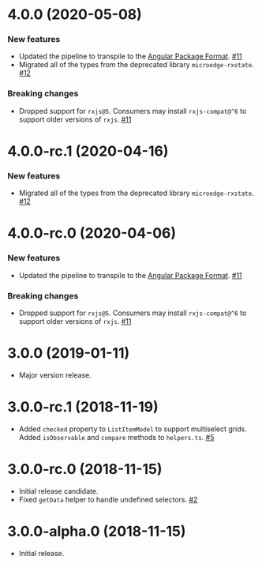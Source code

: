 # 4.0.0 (2020-05-08)

### New features

- Updated the pipeline to transpile to the [Angular Package Format](https://docs.google.com/document/d/1CZC2rcpxffTDfRDs6p1cfbmKNLA6x5O-NtkJglDaBVs/preview). [#11](https://github.com/blackbaud/skyux-list-builder-common/pull/11)
- Migrated all of the types from the deprecated library `microedge-rxstate`. [#12](https://github.com/blackbaud/skyux-list-builder-common/pull/12)

### Breaking changes

- Dropped support for `rxjs@5`. Consumers may install `rxjs-compat@^6` to support older versions of `rxjs`. [#11](https://github.com/blackbaud/skyux-list-builder-common/pull/11)

# 4.0.0-rc.1 (2020-04-16)

### New features

- Migrated all of the types from the deprecated library `microedge-rxstate`. [#12](https://github.com/blackbaud/skyux-list-builder-common/pull/12)

# 4.0.0-rc.0 (2020-04-06)

### New features

- Updated the pipeline to transpile to the [Angular Package Format](https://docs.google.com/document/d/1CZC2rcpxffTDfRDs6p1cfbmKNLA6x5O-NtkJglDaBVs/preview). [#11](https://github.com/blackbaud/skyux-list-builder-common/pull/11)

### Breaking changes

- Dropped support for `rxjs@5`. Consumers may install `rxjs-compat@^6` to support older versions of `rxjs`. [#11](https://github.com/blackbaud/skyux-list-builder-common/pull/11)

# 3.0.0 (2019-01-11)

- Major version release.

# 3.0.0-rc.1 (2018-11-19)

- Added `checked` property to `ListItemModel` to support multiselect grids. Added `isObservable` and `compare` methods to `helpers.ts`. [#5](https://github.com/blackbaud/skyux-list-builder-common/pull/5)

# 3.0.0-rc.0 (2018-11-15)

- Initial release candidate.
- Fixed `getData` helper to handle undefined selectors. [#2](https://github.com/blackbaud/skyux-list-builder-common/pull/2)

# 3.0.0-alpha.0 (2018-11-15)

- Initial release.
